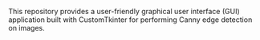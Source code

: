 This repository provides a user-friendly graphical user interface (GUI) application built with CustomTkinter for performing Canny edge detection on images.
